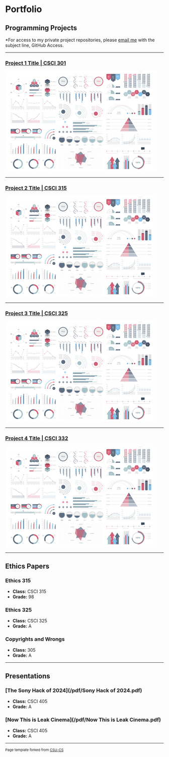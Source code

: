 Portfolio
=========

Programming Projects
--------------------

*For access to my private project repositories, please [email me](mailto:jwbeasley@csustudent.net?subject=GitHub%20Access) with the subject line, GitHub Access.

---
### [Project 1 Title | CSCI 301](project1)

![Project 1 Thumbnail Name](images/dummy_thumbnail.jpg)

---
### [Project 2 Title | CSCI 315](project1)

![Project 2 Thumbnail Name](images/dummy_thumbnail.jpg)

---
### [Project 3 Title | CSCI 325](project1)

![Project 3 Thumbnail Name](images/dummy_thumbnail.jpg)

---
### [Project 4 Title | CSCI 332](project1)

![Project 4 Thumbnail Name](images/dummy_thumbnail.jpg)

---

Ethics Papers
-------------

### Ethics 315

-   **Class:** CSCI 315
-   **Grade:** 98

### Ethics 325

-   **Class:** CSCI 325
-   **Grade:** A

### Copyrights and Wrongs

-   **Class:** 305 
-   **Grade:** A

---

Presentations
-------------

### [The Sony Hack of 2024](/pdf/Sony Hack of 2024.pdf)

- **Class:** CSCI 405
- **Grade:** A


### [Now This is Leak Cinema](/pdf/Now This is Leak Cinema.pdf)

- **Class:** CSCI 405
- **Grade:** A

---

<p style="font-size:11px">Page template forked from <a href="https://github.com/csu-cs/csci-portfolio">CSU-CS</a></p>
<!-- Remove above link if you don't want to attributive -->
